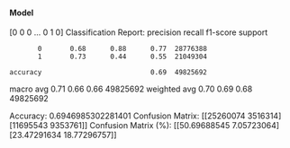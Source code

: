 #### Model
[0 0 0 ... 0 1 0]
Classification Report:
              precision    recall  f1-score   support

           0       0.68      0.88      0.77  28776388
           1       0.73      0.44      0.55  21049304

    accuracy                           0.69  49825692
   macro avg       0.71      0.66      0.66  49825692
weighted avg       0.70      0.69      0.68  49825692

Accuracy: 0.6946985302281401
Confusion Matrix:
[[25260074  3516314]
 [11695543  9353761]]
Confusion Matrix (%):
[[50.69688545  7.05723064]
 [23.47291634 18.77296757]]
